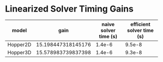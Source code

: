 # Linearized Solver Timing Gains
|model|gain|naive solver time (s)|efficient solver time (s)|
| --- | --- | --- | --- |
|Hopper2D|15.198447318145176| 1.4e-6| 9.5e-8|
|Hopper3D|15.578983739837398| 1.4e-6| 9.3e-8|
